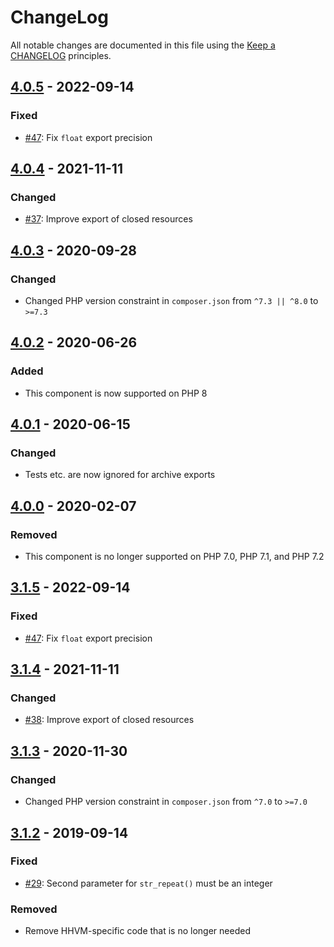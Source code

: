 # ChangeLog

All notable changes are documented in this file using the [Keep a CHANGELOG](https://keepachangelog.com/) principles.

## [4.0.5] - 2022-09-14

### Fixed

- [#47](https://github.com/sebastianbergmann/exporter/pull/47): Fix `float` export precision

## [4.0.4] - 2021-11-11

### Changed

- [#37](https://github.com/sebastianbergmann/exporter/pull/37): Improve export of closed resources

## [4.0.3] - 2020-09-28

### Changed

- Changed PHP version constraint in `composer.json` from `^7.3 || ^8.0` to `>=7.3`

## [4.0.2] - 2020-06-26

### Added

- This component is now supported on PHP 8

## [4.0.1] - 2020-06-15

### Changed

- Tests etc. are now ignored for archive exports

## [4.0.0] - 2020-02-07

### Removed

- This component is no longer supported on PHP 7.0, PHP 7.1, and PHP 7.2

## [3.1.5] - 2022-09-14

### Fixed

- [#47](https://github.com/sebastianbergmann/exporter/pull/47): Fix `float` export precision

## [3.1.4] - 2021-11-11

### Changed

- [#38](https://github.com/sebastianbergmann/exporter/pull/38): Improve export of closed resources

## [3.1.3] - 2020-11-30

### Changed

- Changed PHP version constraint in `composer.json` from `^7.0` to `>=7.0`

## [3.1.2] - 2019-09-14

### Fixed

- [#29](https://github.com/sebastianbergmann/exporter/pull/29): Second parameter for `str_repeat()` must be an integer

### Removed

- Remove HHVM-specific code that is no longer needed

[4.0.5]: https://github.com/sebastianbergmann/exporter/compare/4.0.4...4.0.5
[4.0.4]: https://github.com/sebastianbergmann/exporter/compare/4.0.3...4.0.4
[4.0.3]: https://github.com/sebastianbergmann/exporter/compare/4.0.2...4.0.3
[4.0.2]: https://github.com/sebastianbergmann/exporter/compare/4.0.1...4.0.2
[4.0.1]: https://github.com/sebastianbergmann/exporter/compare/4.0.0...4.0.1
[4.0.0]: https://github.com/sebastianbergmann/exporter/compare/3.1.2...4.0.0
[3.1.5]: https://github.com/sebastianbergmann/exporter/compare/3.1.4...3.1.5
[3.1.4]: https://github.com/sebastianbergmann/exporter/compare/3.1.3...3.1.4
[3.1.3]: https://github.com/sebastianbergmann/exporter/compare/3.1.2...3.1.3
[3.1.2]: https://github.com/sebastianbergmann/exporter/compare/3.1.1...3.1.2
